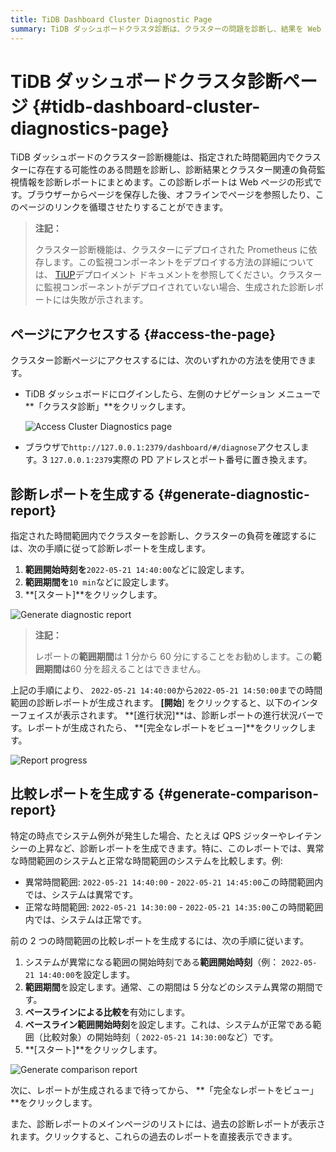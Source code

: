 ```yaml
---
title: TiDB Dashboard Cluster Diagnostic Page
summary: TiDB ダッシュボードクラスタ診断は、クラスターの問題を診断し、結果を Web ページにまとめます。ダッシュボードまたはブラウザーからページにアクセスします。指定された時間範囲の診断レポートと比較レポートを生成します。履歴レポートも利用できます。
---
```


# TiDB ダッシュボードクラスタ診​​断ページ {#tidb-dashboard-cluster-diagnostics-page}

TiDB ダッシュボードのクラスター診断機能は、指定された時間範囲内でクラスターに存在する可能性のある問題を診断し、診断結果とクラスター関連の負荷監視情報を診断レポートにまとめます。この診断レポートは Web ページの形式です。ブラウザーからページを保存した後、オフラインでページを参照したり、このページのリンクを循環させたりすることができます。

> **注記：**
>
> クラスター診断機能は、クラスターにデプロイされた Prometheus に依存します。この監視コンポーネントをデプロイする方法の詳細については、 [TiUP](/tiup/tiup-overview.md)デプロイメント ドキュメントを参照してください。クラスターに監視コンポーネントがデプロイされていない場合、生成された診断レポートには失敗が示されます。

## ページにアクセスする {#access-the-page}

クラスター診断ページにアクセスするには、次のいずれかの方法を使用できます。

-   TiDB ダッシュボードにログインしたら、左側のナビゲーション メニューで**「クラスタ診断」**をクリックします。

    ![Access Cluster Diagnostics page](https://download.pingcap.com/images/docs/dashboard/dashboard-diagnostics-access-v650.png)

-   ブラウザで`http://127.0.0.1:2379/dashboard/#/diagnose`アクセスします。3 `127.0.0.1:2379`実際の PD アドレスとポート番号に置き換えます。

## 診断レポートを生成する {#generate-diagnostic-report}

指定された時間範囲内でクラスターを診断し、クラスターの負荷を確認するには、次の手順に従って診断レポートを生成します。

1.  **範囲開始時刻を**`2022-05-21 14:40:00`などに設定します。
2.  **範囲期間を**`10 min`などに設定します。
3.  **[スタート]**をクリックします。

![Generate diagnostic report](https://download.pingcap.com/images/docs/dashboard/dashboard-diagnostics-gen-report-v650.png)

> **注記：**
>
> レポートの**範囲期間**は 1 分から 60 分にすることをお勧めします。この**範囲期間は**60 分を超えることはできません。

上記の手順により、 `2022-05-21 14:40:00`から`2022-05-21 14:50:00`までの時間範囲の診断レポートが生成されます。 **[開始**] をクリックすると、以下のインターフェイスが表示されます。 **[進行状況]**は、診断レポートの進行状況バーです。レポートが生成されたら、 **[完全なレポートをビュー]**をクリックします。

![Report progress](https://download.pingcap.com/images/docs/dashboard/dashboard-diagnostics-gen-process-v650.png)

## 比較レポートを生成する {#generate-comparison-report}

特定の時点でシステム例外が発生した場合、たとえば QPS ジッターやレイテンシーの上昇など、診断レポートを生成できます。特に、このレポートでは、異常な時間範囲のシステムと正常な時間範囲のシステムを比較します。例:

-   異常時間範囲: `2022-05-21 14:40:00` - `2022-05-21 14:45:00`この時間範囲内では、システムは異常です。
-   正常な時間範囲: `2022-05-21 14:30:00` - `2022-05-21 14:35:00`この時間範囲内では、システムは正常です。

前の 2 つの時間範囲の比較レポートを生成するには、次の手順に従います。

1.  システムが異常になる範囲の開始時刻である**範囲開始時刻**（例： `2022-05-21 14:40:00`を設定します。
2.  **範囲期間**を設定します。通常、この期間は 5 分などのシステム異常の期間です。
3.  **ベースラインによる比較を**有効にします。
4.  **ベースライン範囲開始時刻**を設定します。これは、システムが正常である範囲（比較対象）の開始時刻（ `2022-05-21 14:30:00`など）です。
5.  **[スタート]**をクリックします。

![Generate comparison report](https://download.pingcap.com/images/docs/dashboard/dashboard-diagnostics-gen-compare-report-v650.png)

次に、レポートが生成されるまで待ってから、 **「完全なレポートをビュー」**をクリックします。

また、診断レポートのメインページのリストには、過去の診断レポートが表示されます。クリックすると、これらの過去のレポートを直接表示できます。
